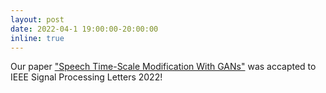 ```yaml
---
layout: post
date: 2022-04-1 19:00:00-20:00:00
inline: true
---
```


Our paper ["Speech Time-Scale Modification With GANs"](https://ieeexplore.ieee.org/document/9747953) was accapted to IEEE Signal Processing Letters 2022!
